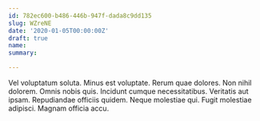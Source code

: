 ```yaml
---
id: 782ec600-b486-446b-947f-dada8c9dd135
slug: WZreNE
date: '2020-01-05T00:00:00Z'
draft: true
name: 
summary: 

---
```


Vel voluptatum soluta. Minus est voluptate. Rerum quae dolores. Non nihil dolorem. Omnis nobis quis. Incidunt cumque necessitatibus. Veritatis aut ipsam. Repudiandae officiis quidem. Neque molestiae qui. Fugit molestiae adipisci. Magnam officia accu.
